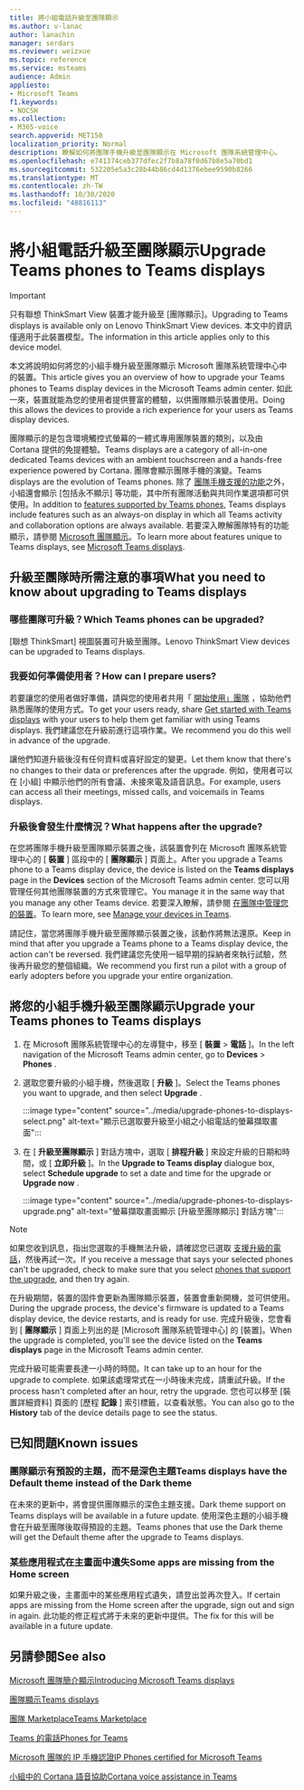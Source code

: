 ```yaml
---
title: 將小組電話升級至團隊顯示
ms.author: v-lanac
author: lanachin
manager: serdars
ms.reviewer: weizxue
ms.topic: reference
ms.service: msteams
audience: Admin
appliesto:
- Microsoft Teams
f1.keywords:
- NOCSH
ms.collection:
- M365-voice
search.appverid: MET150
localization_priority: Normal
description: 瞭解如何將團隊手機升級至團隊顯示在 Microsoft 團隊系統管理中心。
ms.openlocfilehash: e741374ceb377dfec2f7b8a78f0d67b8e5a70bd1
ms.sourcegitcommit: 532205e5a3c28b44b86cd4d1376ebee9590b8266
ms.translationtype: MT
ms.contentlocale: zh-TW
ms.lasthandoff: 10/30/2020
ms.locfileid: "48816113"
---
```

# <a name="upgrade-teams-phones-to-teams-displays"></a><span data-ttu-id="dbe0e-103">將小組電話升級至團隊顯示</span><span class="sxs-lookup"><span data-stu-id="dbe0e-103">Upgrade Teams phones to Teams displays</span></span>

> [!IMPORTANT]
> <span data-ttu-id="dbe0e-104">只有聯想 ThinkSmart View 裝置才能升級至 [團隊顯示]。</span><span class="sxs-lookup"><span data-stu-id="dbe0e-104">Upgrading to Teams displays is available only on Lenovo ThinkSmart View devices.</span></span> <span data-ttu-id="dbe0e-105">本文中的資訊僅適用于此裝置模型。</span><span class="sxs-lookup"><span data-stu-id="dbe0e-105">The information in this article applies only to this device model.</span></span>  

<span data-ttu-id="dbe0e-106">本文將說明如何將您的小組手機升級至團隊顯示 Microsoft 團隊系統管理中心中的裝置。</span><span class="sxs-lookup"><span data-stu-id="dbe0e-106">This article gives you an overview of how to upgrade your Teams phones to Teams display devices in the Microsoft Teams admin center.</span></span> <span data-ttu-id="dbe0e-107">如此一來，裝置就能為您的使用者提供豐富的體驗，以供團隊顯示裝置使用。</span><span class="sxs-lookup"><span data-stu-id="dbe0e-107">Doing this allows the devices to provide a rich experience for your users as Teams display devices.</span></span>

<span data-ttu-id="dbe0e-108">團隊顯示的是包含環境觸控式螢幕的一體式專用團隊裝置的類別，以及由 Cortana 提供的免提體驗。</span><span class="sxs-lookup"><span data-stu-id="dbe0e-108">Teams displays are a category of all-in-one dedicated Teams devices with an ambient touchscreen and a hands-free experience powered by Cortana.</span></span> <span data-ttu-id="dbe0e-109">團隊會顯示團隊手機的演變。</span><span class="sxs-lookup"><span data-stu-id="dbe0e-109">Teams displays are the evolution of Teams phones.</span></span> <span data-ttu-id="dbe0e-110">除了 [團隊手機支援的功能](phones-for-teams.md#features-supported-by-teams-phones)之外，小組還會顯示 [包括永不顯示] 等功能，其中所有團隊活動與共同作業選項都可供使用。</span><span class="sxs-lookup"><span data-stu-id="dbe0e-110">In addition to [features supported by Teams phones](phones-for-teams.md#features-supported-by-teams-phones), Teams displays include features such as an always-on display in which all Teams activity and collaboration options are always available.</span></span> <span data-ttu-id="dbe0e-111">若要深入瞭解團隊特有的功能顯示，請參閱 [Microsoft 團隊顯示](teams-displays.md)。</span><span class="sxs-lookup"><span data-stu-id="dbe0e-111">To learn more about features unique to Teams displays, see [Microsoft Teams displays](teams-displays.md).</span></span>

## <a name="what-you-need-to-know-about-upgrading-to-teams-displays"></a><span data-ttu-id="dbe0e-112">升級至團隊時所需注意的事項</span><span class="sxs-lookup"><span data-stu-id="dbe0e-112">What you need to know about upgrading to Teams displays</span></span>

### <a name="which-teams-phones-can-be-upgraded"></a><span data-ttu-id="dbe0e-113">哪些團隊可升級？</span><span class="sxs-lookup"><span data-stu-id="dbe0e-113">Which Teams phones can be upgraded?</span></span>

<span data-ttu-id="dbe0e-114">[聯想 ThinkSmart] 視圖裝置可升級至團隊。</span><span class="sxs-lookup"><span data-stu-id="dbe0e-114">Lenovo ThinkSmart View devices can be upgraded to Teams displays.</span></span>

### <a name="how-can-i-prepare-users"></a><span data-ttu-id="dbe0e-115">我要如何準備使用者？</span><span class="sxs-lookup"><span data-stu-id="dbe0e-115">How can I prepare users?</span></span>

<span data-ttu-id="dbe0e-116">若要讓您的使用者做好準備，請與您的使用者共用「 [開始使用」團隊](https://support.microsoft.com/office/get-started-with-teams-displays-ff299825-7f13-4528-96c2-1d3437e6d4e6) ，協助他們熟悉團隊的使用方式。</span><span class="sxs-lookup"><span data-stu-id="dbe0e-116">To get your users ready, share [Get started with Teams displays](https://support.microsoft.com/office/get-started-with-teams-displays-ff299825-7f13-4528-96c2-1d3437e6d4e6) with your users to help them get familiar with using Teams displays.</span></span> <span data-ttu-id="dbe0e-117">我們建議您在升級前進行這項作業。</span><span class="sxs-lookup"><span data-stu-id="dbe0e-117">We recommend you do this well in advance of the upgrade.</span></span>

<span data-ttu-id="dbe0e-118">讓他們知道升級後沒有任何資料或喜好設定的變更。</span><span class="sxs-lookup"><span data-stu-id="dbe0e-118">Let them know that there's no changes to their data or preferences after the upgrade.</span></span> <span data-ttu-id="dbe0e-119">例如，使用者可以在 [小組] 中顯示他們的所有會議、未接來電及語音訊息。</span><span class="sxs-lookup"><span data-stu-id="dbe0e-119">For example, users can access all their meetings, missed calls, and voicemails in Teams displays.</span></span> 

### <a name="what-happens-after-the-upgrade"></a><span data-ttu-id="dbe0e-120">升級後會發生什麼情況？</span><span class="sxs-lookup"><span data-stu-id="dbe0e-120">What happens after the upgrade?</span></span>

<span data-ttu-id="dbe0e-121">在您將團隊手機升級至團隊顯示裝置之後，該裝置會列在 Microsoft 團隊系統管理中心的 [ **裝置** ] 區段中的 [ **團隊顯示** ] 頁面上。</span><span class="sxs-lookup"><span data-stu-id="dbe0e-121">After you upgrade a Teams phone to a Teams display device, the device is listed on the **Teams displays** page in the **Devices** section of the Microsoft Teams admin center.</span></span> <span data-ttu-id="dbe0e-122">您可以用管理任何其他團隊裝置的方式來管理它。</span><span class="sxs-lookup"><span data-stu-id="dbe0e-122">You manage it in the same way that you manage any other Teams device.</span></span> <span data-ttu-id="dbe0e-123">若要深入瞭解，請參閱 [在團隊中管理您的裝置](device-management.md)。</span><span class="sxs-lookup"><span data-stu-id="dbe0e-123">To learn more, see [Manage your devices in Teams](device-management.md).</span></span>

<span data-ttu-id="dbe0e-124">請記住，當您將團隊手機升級至團隊顯示裝置之後，該動作將無法還原。</span><span class="sxs-lookup"><span data-stu-id="dbe0e-124">Keep in mind that after you upgrade a Teams phone to a Teams display device, the action can't be reversed.</span></span> <span data-ttu-id="dbe0e-125">我們建議您先使用一組早期的採納者來執行試驗，然後再升級您的整個組織。</span><span class="sxs-lookup"><span data-stu-id="dbe0e-125">We recommend you first run a pilot with a group of early adopters before you upgrade your entire organization.</span></span> 

## <a name="upgrade-your-teams-phones-to-teams-displays"></a><span data-ttu-id="dbe0e-126">將您的小組手機升級至團隊顯示</span><span class="sxs-lookup"><span data-stu-id="dbe0e-126">Upgrade your Teams phones to Teams displays</span></span>

1. <span data-ttu-id="dbe0e-127">在 Microsoft 團隊系統管理中心的左導覽中，移至 [ **裝置**  >  **電話** ]。</span><span class="sxs-lookup"><span data-stu-id="dbe0e-127">In the left navigation of the Microsoft Teams admin center, go to **Devices** > **Phones** .</span></span>
2. <span data-ttu-id="dbe0e-128">選取您要升級的小組手機，然後選取 [ **升級** ]。</span><span class="sxs-lookup"><span data-stu-id="dbe0e-128">Select the Teams phones you want to upgrade, and then select **Upgrade** .</span></span>

    :::image type="content" source="../media/upgrade-phones-to-displays-select.png" alt-text="顯示已選取要升級至小組之小組電話的螢幕擷取畫面":::

3. <span data-ttu-id="dbe0e-130">在 [ **升級至團隊顯示** ] 對話方塊中，選取 [ **排程升級** ] 來設定升級的日期和時間，或 [ **立即升級** ]。</span><span class="sxs-lookup"><span data-stu-id="dbe0e-130">In the **Upgrade to Teams display** dialogue box, select **Schedule upgrade** to set a date and time for the upgrade or **Upgrade now** .</span></span>

    :::image type="content" source="../media/upgrade-phones-to-displays-upgrade.png" alt-text="螢幕擷取畫面顯示 [升級至團隊顯示] 對話方塊":::

> [!NOTE]
> <span data-ttu-id="dbe0e-132">如果您收到訊息，指出您選取的手機無法升級，請確認您已選取 [支援升級的電話](#which-teams-phones-can-be-upgraded)，然後再試一次。</span><span class="sxs-lookup"><span data-stu-id="dbe0e-132">If you receive a message that says your selected phones can't be upgraded, check to make sure that you select [phones that support the upgrade](#which-teams-phones-can-be-upgraded), and then try again.</span></span>

<span data-ttu-id="dbe0e-133">在升級期間，裝置的固件會更新為團隊顯示裝置，裝置會重新開機，並可供使用。</span><span class="sxs-lookup"><span data-stu-id="dbe0e-133">During the upgrade process, the device's firmware is updated to a Teams display device, the device restarts, and is ready for use.</span></span> <span data-ttu-id="dbe0e-134">完成升級後，您會看到 [ **團隊顯示** ] 頁面上列出的是 [Microsoft 團隊系統管理中心] 的 [裝置]。</span><span class="sxs-lookup"><span data-stu-id="dbe0e-134">When the upgrade is completed, you'll see the device listed on the **Teams displays** page in the Microsoft Teams admin center.</span></span>

<span data-ttu-id="dbe0e-135">完成升級可能需要長達一小時的時間。</span><span class="sxs-lookup"><span data-stu-id="dbe0e-135">It can take up to an hour for the upgrade to complete.</span></span> <span data-ttu-id="dbe0e-136">如果該處理常式在一小時後未完成，請重試升級。</span><span class="sxs-lookup"><span data-stu-id="dbe0e-136">If the process hasn't completed after an hour, retry the upgrade.</span></span> <span data-ttu-id="dbe0e-137">您也可以移至 [裝置詳細資料] 頁面的 [歷程 **記錄** ] 索引標籤，以查看狀態。</span><span class="sxs-lookup"><span data-stu-id="dbe0e-137">You can also go to the **History** tab of the device details page to see the status.</span></span>

## <a name="known-issues"></a><span data-ttu-id="dbe0e-138">已知問題</span><span class="sxs-lookup"><span data-stu-id="dbe0e-138">Known issues</span></span>

### <a name="teams-displays-have-the-default-theme-instead-of-the-dark-theme"></a><span data-ttu-id="dbe0e-139">團隊顯示有預設的主題，而不是深色主題</span><span class="sxs-lookup"><span data-stu-id="dbe0e-139">Teams displays have the Default theme instead of the Dark theme</span></span>

<span data-ttu-id="dbe0e-140">在未來的更新中，將會提供團隊顯示的深色主題支援。</span><span class="sxs-lookup"><span data-stu-id="dbe0e-140">Dark theme support on Teams displays will be available in a future update.</span></span> <span data-ttu-id="dbe0e-141">使用深色主題的小組手機會在升級至團隊後取得預設的主題。</span><span class="sxs-lookup"><span data-stu-id="dbe0e-141">Teams phones that use the Dark theme will get the Default theme after the upgrade to Teams displays.</span></span>

### <a name="some-apps-are-missing-from-the-home-screen"></a><span data-ttu-id="dbe0e-142">某些應用程式在主畫面中遺失</span><span class="sxs-lookup"><span data-stu-id="dbe0e-142">Some apps are missing from the Home screen</span></span>

<span data-ttu-id="dbe0e-143">如果升級之後，主畫面中的某些應用程式遺失，請登出並再次登入。</span><span class="sxs-lookup"><span data-stu-id="dbe0e-143">If certain apps are missing from the Home screen after the upgrade, sign out and sign in again.</span></span> <span data-ttu-id="dbe0e-144">此功能的修正程式將于未來的更新中提供。</span><span class="sxs-lookup"><span data-stu-id="dbe0e-144">The fix for this will be available in a future update.</span></span>

## <a name="see-also"></a><span data-ttu-id="dbe0e-145">另請參閱</span><span class="sxs-lookup"><span data-stu-id="dbe0e-145">See also</span></span>

[<span data-ttu-id="dbe0e-146">Microsoft 團隊簡介顯示</span><span class="sxs-lookup"><span data-stu-id="dbe0e-146">Introducing Microsoft Teams displays</span></span>](https://techcommunity.microsoft.com/t5/microsoft-teams-blog/introducing-microsoft-teams-displays/ba-p/1505437)

[<span data-ttu-id="dbe0e-147">團隊顯示</span><span class="sxs-lookup"><span data-stu-id="dbe0e-147">Teams displays</span></span>](teams-displays.md)

[<span data-ttu-id="dbe0e-148">團隊 Marketplace</span><span class="sxs-lookup"><span data-stu-id="dbe0e-148">Teams Marketplace</span></span>](https://office.com/teamsdevices)

[<span data-ttu-id="dbe0e-149">Teams 的電話</span><span class="sxs-lookup"><span data-stu-id="dbe0e-149">Phones for Teams</span></span>](phones-for-teams.md)

[<span data-ttu-id="dbe0e-150">Microsoft 團隊的 IP 手機認證</span><span class="sxs-lookup"><span data-stu-id="dbe0e-150">IP Phones certified for Microsoft Teams</span></span>](teams-ip-phones.md)

[<span data-ttu-id="dbe0e-151">小組中的 Cortana 語音協助</span><span class="sxs-lookup"><span data-stu-id="dbe0e-151">Cortana voice assistance in Teams</span></span>](https://docs.microsoft.com/MicrosoftTeams/cortana-in-teams)
